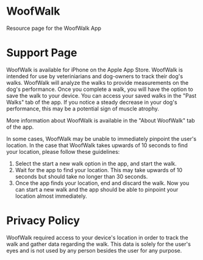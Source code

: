 # WoofWalk
Resource page for the WoofWalk App

# Support Page

WoofWalk is available for iPhone on the Apple App Store.
WoofWalk is intended for use by veteriniarians and dog-owners to track their dog's walks. 
WoofWalk will analyze the walks to provide measurements on the dog's performance. 
Once you complete a walk, you will have the option to save the walk to your device. 
You can access your saved walks in the "Past Walks" tab of the app.
If you notice a steady decrease in your dog's performance, this may be a potential sign of muscle atrophy.

More information about WoofWalk is available in the "About WoofWalk" tab of the app.

In some cases, WoofWalk may be unable to immediately pinpoint the user's location. In the case that WoofWalk takes upwards of 10 seconds to find your location, please follow these guidelines:
1. Select the start a new walk option in the app, and start the walk.
2. Wait for the app to find your location. This may take upwards of 10 seconds but should take no longer than 30 seconds.
3. Once the app finds your location, end and discard the walk. Now you can start a new walk and the app should be able to pinpoint your location almost immediately.

# Privacy Policy

WoofWalk required access to your device's location in order to track the walk and gather data regarding the walk. 
This data is solely for the user's eyes and is not used by any person besides the user for any purpose.
